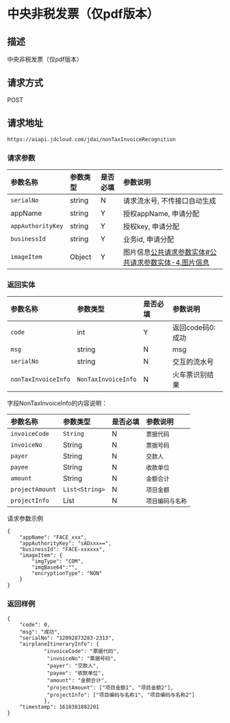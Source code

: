 # 中央非税发票（仅pdf版本）


## 描述
中央非税发票（仅pdf版本）

## 请求方式

POST

## 请求地址

```apl
https://aiapi.jdcloud.com/jdai/nonTaxInvoiceRecognition
```

### 请求参数

| 参数名称          | 参数类型 | 是否必填 | 参数说明                                                     |
| :---------------- | :------- | :------- | :----------------------------------------------------------- |
| `serialNo`        | string   | N        | 请求流水号, 不传接口自动生成                                 |
| appName           | string   | Y        | 授权appName, 申请分配                                        |
| `appAuthorityKey` | string   | Y        | 授权key, 申请分配                                            |
| `businessId`      | string   | Y        | 业务id, 申请分配                                             |
| `imageItem`       | Object   | Y        | 图片信息[公共请求参数实体#公共请求参数实体-4.图片信息](https://cf.jd.com/pages/viewpage.action?pageId=138528176#id-公共请求参数实体-公共请求参数实体-4.图片信息) |

### 返回实体

| 参数名称            | 参数类型            | 是否必填 | 参数说明         |
| :------------------ | :------------------ | :------- | :--------------- |
| `code`              | int                 | Y        | 返回code码0:成功 |
| `msg`               | string              | N        | msg              |
| `serialNo`          | string              | N        | 交互的流水号     |
| `nonTaxInvoiceInfo` | `NonTaxInvoiceInfo` | N        | 火车票识别结果   |

字段NonTaxInvoiceInfo的内容说明：

| 参数名称        | 参数类型       | 是否必填 | 参数说明         |
| :-------------- | :------------- | :------- | :--------------- |
| `invoiceCode`   | `String`       | N        | `票据代码`       |
| `invoiceNo`     | String         | N        | `票据号码`       |
| `payer`         | String         | N        | `交款人`         |
| `payee`         | String         | N        | `收款单位`       |
| `amount`        | String         | N        | `金额合计`       |
| `projectAmount` | `List<String>` | N        | `项目金额`       |
| `projectInfo`   | List<String>   | N        | `项目编码与名称` |



请求参数示例

```
{
	"appName": "FACE_xxx",
	"appAuthorityKey": "sADxxx==",
	"businessId": "FACE-xxxxxx",
	"imageItem": {
		"imgType": "COM",
		"imgBase64":"",
		"encryptionType": "NON"
	}
}
```



### 返回样例

```
{
    "code": 0,
    "msg": "成功",
    "serialNo": "12092873283-2313",
    "airplaneItineraryInfo": {         
            "invoiceCode": "票据代码",
             "invoiceNo": "票据号码", 
             "payer": "交款人", 
             "payee": "收款单位", 
             "amount": "金额合计", 
             "projectAmount": ["项目金额1", "项目金额2"], 
             "projectInfo": ["项目编码与名称1", "项目编码与名称2"]
            },
    "timestamp": 1618381882201
}
```

